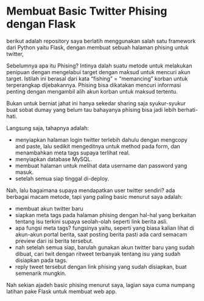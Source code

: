 # Membuat Basic Twitter Phising dengan Flask

berikut adalah repository saya berlatih menggunakan salah satu framework dari Python yaitu Flask, dengan membuat sebuah halaman phising untuk twitter,

Sebelumnya apa itu Phising? Intinya dalah suatu metode untuk melakukan penipuan dengan mengelabui target dengan maksud untuk mencuri akun target. Istilah ini berasal dari kata “fishing” = “memancing” korban untuk terperangkap dijebakannya. Phising bisa dikatakan mencuri informasi penting dengan mengambil alih akun korban untuk maksud tertentu.

Bukan untuk berniat jahat ini hanya sekedar sharing saja syukur-syukur buat sobat dumay yang belum tau bahayanya phising bisa jadi lebih berhati-hati.

Langsung saja, tahapnya adalah:

- menyiapkan halaman login twitter terlebih dahulu dengan mengcopy and paste, lalu sedikit mengeditnya untuk method pada form, dan menambahkan meta tags supaya terlihat real.
- menyiapkan database MySQL.
- membuat halaman untuk melihat data username dan password yang masuk.
- setelah semua siap tinggal di-deploy.

Nah, lalu bagaimana supaya mendapatkan user twitter sendiri? ada berbagai macam metode, tapi yang paling basic menurut saya adalah:

- membuat akun twitter baru
- siapkan meta tags pada halaman phising dengan hal-hal yang berkaitan tentang isu terkini supaya seolah-olah seperti link berita asli.
- apa fungsi meta tags? fungsinya yaitu, seperti yang biasa kalian lihat di akun-akun portal berita, saat posting berita pasti ada card semacam preview dari isi berita tersebut.
- nah setelah semua siap, barulah gunakan akun twitter baru yang sudah dibuat, cari twit dengan ritweet terbanyak tentang isu yang sudah disiapkan pada tags.
- reply tweet tersebut dengan link phising yang sudah disiapkan, buat semenarik mungkin.

Nah sekian ajadeh basic phising menurut saya, lagian saya cuma numpang latihan pake Flask untuk membuat web app.

